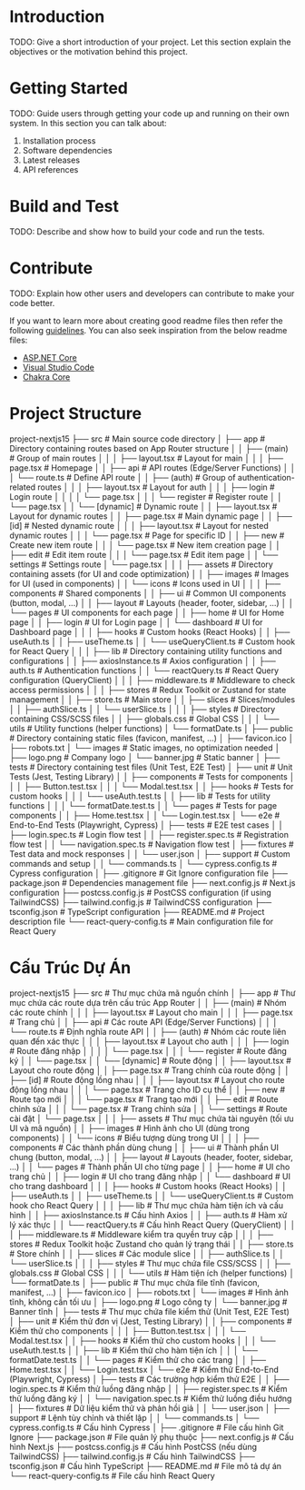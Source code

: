 # Introduction

TODO: Give a short introduction of your project. Let this section explain the objectives or the motivation behind this project.

# Getting Started

TODO: Guide users through getting your code up and running on their own system. In this section you can talk about:

1. Installation process
2. Software dependencies
3. Latest releases
4. API references

# Build and Test

TODO: Describe and show how to build your code and run the tests.

# Contribute

TODO: Explain how other users and developers can contribute to make your code better.

If you want to learn more about creating good readme files then refer the following [guidelines](https://docs.microsoft.com/en-us/azure/devops/repos/git/create-a-readme?view=azure-devops). You can also seek inspiration from the below readme files:

- [ASP.NET Core](https://github.com/aspnet/Home)
- [Visual Studio Code](https://github.com/Microsoft/vscode)
- [Chakra Core](https://github.com/Microsoft/ChakraCore)

# Project Structure

project-nextjs15
├── src # Main source code directory
│ ├── app # Directory containing routes based on App Router structure
│ │ ├── (main) # Group of main routes
│ │ │ ├── layout.tsx # Layout for main
│ │ │ ├── page.tsx # Homepage
│ │ ├── api # API routes (Edge/Server Functions)
│ │ │ └── route.ts # Define API route
│ │ ├── (auth) # Group of authentication-related routes
│ │ │ ├── layout.tsx # Layout for auth
│ │ │ ├── login # Login route
│ │ │ │ └── page.tsx
│ │ │ └── register # Register route
│ │ └── page.tsx
│ │ └── [dynamic] # Dynamic route
│ │ ├── layout.tsx # Layout for dynamic routes
│ │ ├── page.tsx # Main dynamic page
│ │ ├── [id] # Nested dynamic route
│ │ │ ├── layout.tsx # Layout for nested dynamic routes
│ │ │ └── page.tsx # Page for specific ID
│ │ ├── new # Create new item route
│ │ │ └── page.tsx # New item creation page
│ │ ├── edit # Edit item route
│ │ │ └── page.tsx # Edit item page
│ │ └── settings # Settings route
│ └── page.tsx
│ │
│ ├── assets # Directory containing assets (for UI and code optimization)
│ │ ├── images # Images for UI (used in components)
│ │ └── icons # Icons used in UI
│ │
│ ├── components # Shared components
│ │ ├── ui # Common UI components (button, modal, ...)
│ │ ├── layout # Layouts (header, footer, sidebar, ...)
│ │ └── pages # UI components for each page
│ │ ├── home # UI for Home page
│ │ ├── login # UI for Login page
│ │ └── dashboard # UI for Dashboard page
│ │
│ ├── hooks # Custom hooks (React Hooks)
│ │ ├── useAuth.ts
│ │ ├── useTheme.ts
│ │ └── useQueryClient.ts # Custom hook for React Query
│ │
│ ├── lib # Directory containing utility functions and configurations
│ │ ├── axiosInstance.ts # Axios configuration
│ │ ├── auth.ts # Authentication functions
│ │ └── reactQuery.ts # React Query configuration (QueryClient)
│ │
│ ├── middleware.ts # Middleware to check access permissions
│ │
│ ├── stores # Redux Toolkit or Zustand for state management
│ │ ├── store.ts # Main store
│ │ ├── slices # Slices/modules
│ │ ├── authSlice.ts
│ │ └── userSlice.ts
│ │
│ ├── styles # Directory containing CSS/SCSS files
│ │ ├── globals.css # Global CSS
│ │
│ └── utils # Utility functions (helper functions)
│ └── formatDate.ts
│
├── public # Directory containing static files (favicon, manifest, ...)
│ ├── favicon.ico
│ ├── robots.txt
│ └── images # Static images, no optimization needed
│ ├── logo.png # Company logo
│ └── banner.jpg # Static banner
│
├── tests # Directory containing test files (Unit Test, E2E Test)
│ ├── unit # Unit Tests (Jest, Testing Library)
│ │ ├── components # Tests for components
│ │ │ ├── Button.test.tsx
│ │ │ └── Modal.test.tsx
│ │ ├── hooks # Tests for custom hooks
│ │ │ └── useAuth.test.ts
│ │ ├── lib # Tests for utility functions
│ │ │ └── formatDate.test.ts
│ │ └── pages # Tests for page components
│ │ ├── Home.test.tsx
│ │ └── Login.test.tsx
│ └── e2e # End-to-End Tests (Playwright, Cypress)
│ ├── tests # E2E test cases
│ │ ├── login.spec.ts # Login flow test
│ │ ├── register.spec.ts # Registration flow test
│ │ └── navigation.spec.ts # Navigation flow test
│ ├── fixtures # Test data and mock responses
│ │ └── user.json
│ ├── support # Custom commands and setup
│ │ └── commands.ts
│ └── cypress.config.ts # Cypress configuration
│
├── .gitignore # Git Ignore configuration file
├── package.json # Dependencies management file
├── next.config.js # Next.js configuration
├── postcss.config.js # PostCSS configuration (if using TailwindCSS)
├── tailwind.config.js # TailwindCSS configuration
├── tsconfig.json # TypeScript configuration
├── README.md # Project description file
└── react-query-config.ts # Main configuration file for React Query

# Cấu Trúc Dự Án

project-nextjs15
├── src # Thư mục chứa mã nguồn chính
│ ├── app # Thư mục chứa các route dựa trên cấu trúc App Router
│ │ ├── (main) # Nhóm các route chính
│ │ │ ├── layout.tsx # Layout cho main
│ │ │ ├── page.tsx # Trang chủ
│ │ ├── api # Các route API (Edge/Server Functions)
│ │ │ └── route.ts # Định nghĩa route API
│ │ ├── (auth) # Nhóm các route liên quan đến xác thực
│ │ │ ├── layout.tsx # Layout cho auth
│ │ │ ├── login # Route đăng nhập
│ │ │ │ └── page.tsx
│ │ │ └── register # Route đăng ký
│ │ └── page.tsx
│ │ └── [dynamic] # Route động
│ │ ├── layout.tsx # Layout cho route động
│ │ ├── page.tsx # Trang chính của route động
│ │ ├── [id] # Route động lồng nhau
│ │ │ ├── layout.tsx # Layout cho route động lồng nhau
│ │ │ └── page.tsx # Trang cho ID cụ thể
│ │ ├── new # Route tạo mới
│ │ │ └── page.tsx # Trang tạo mới
│ │ ├── edit # Route chỉnh sửa
│ │ │ └── page.tsx # Trang chỉnh sửa
│ │ └── settings # Route cài đặt
│ └── page.tsx
│ │
│ ├── assets # Thư mục chứa tài nguyên (tối ưu UI và mã nguồn)
│ │ ├── images # Hình ảnh cho UI (dùng trong components)
│ │ └── icons # Biểu tượng dùng trong UI
│ │
│ ├── components # Các thành phần dùng chung
│ │ ├── ui # Thành phần UI chung (button, modal, ...)
│ │ ├── layout # Layouts (header, footer, sidebar, ...)
│ │ └── pages # Thành phần UI cho từng page
│ │ ├── home # UI cho trang chủ
│ │ ├── login # UI cho trang đăng nhập
│ │ └── dashboard # UI cho trang dashboard
│ │
│ ├── hooks # Custom hooks (React Hooks)
│ │ ├── useAuth.ts
│ │ ├── useTheme.ts
│ │ └── useQueryClient.ts # Custom hook cho React Query
│ │
│ ├── lib # Thư mục chứa hàm tiện ích và cấu hình
│ │ ├── axiosInstance.ts # Cấu hình Axios
│ │ ├── auth.ts # Hàm xử lý xác thực
│ │ └── reactQuery.ts # Cấu hình React Query (QueryClient)
│ │
│ ├── middleware.ts # Middleware kiểm tra quyền truy cập
│ │
│ ├── stores # Redux Toolkit hoặc Zustand cho quản lý trạng thái
│ │ ├── store.ts # Store chính
│ │ ├── slices # Các module slice
│ │ ├── authSlice.ts
│ │ └── userSlice.ts
│ │
│ ├── styles # Thư mục chứa file CSS/SCSS
│ │ ├── globals.css # Global CSS
│ │
│ └── utils # Hàm tiện ích (helper functions)
│ └── formatDate.ts
│
├── public # Thư mục chứa file tĩnh (favicon, manifest, ...)
│ ├── favicon.ico
│ ├── robots.txt
│ └── images # Hình ảnh tĩnh, không cần tối ưu
│ ├── logo.png # Logo công ty
│ └── banner.jpg # Banner tĩnh
│
├── tests # Thư mục chứa file kiểm thử (Unit Test, E2E Test)
│ ├── unit # Kiểm thử đơn vị (Jest, Testing Library)
│ │ ├── components # Kiểm thử cho components
│ │ │ ├── Button.test.tsx
│ │ │ └── Modal.test.tsx
│ │ ├── hooks # Kiểm thử cho custom hooks
│ │ │ └── useAuth.test.ts
│ │ ├── lib # Kiểm thử cho hàm tiện ích
│ │ │ └── formatDate.test.ts
│ │ └── pages # Kiểm thử cho các trang
│ │ ├── Home.test.tsx
│ │ └── Login.test.tsx
│ └── e2e # Kiểm thử End-to-End (Playwright, Cypress)
│ ├── tests # Các trường hợp kiểm thử E2E
│ │ ├── login.spec.ts # Kiểm thử luồng đăng nhập
│ │ ├── register.spec.ts # Kiểm thử luồng đăng ký
│ │ └── navigation.spec.ts # Kiểm thử luồng điều hướng
│ ├── fixtures # Dữ liệu kiểm thử và phản hồi giả
│ │ └── user.json
│ ├── support # Lệnh tùy chỉnh và thiết lập
│ │ └── commands.ts
│ └── cypress.config.ts # Cấu hình Cypress
│
├── .gitignore # File cấu hình Git Ignore
├── package.json # File quản lý phụ thuộc
├── next.config.js # Cấu hình Next.js
├── postcss.config.js # Cấu hình PostCSS (nếu dùng TailwindCSS)
├── tailwind.config.js # Cấu hình TailwindCSS
├── tsconfig.json # Cấu hình TypeScript
├── README.md # File mô tả dự án
└── react-query-config.ts # File cấu hình React Query
